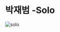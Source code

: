 # 박재범 -Solo


![solo](https://image.bugsm.co.kr/album/images/200/5338/533843.jpg?version=20231026045243.0)

